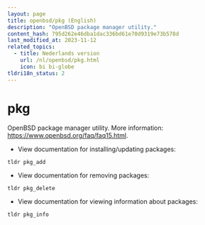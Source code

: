 ```yaml
---
layout: page
title: openbsd/pkg (English)
description: "OpenBSD package manager utility."
content_hash: 795d262e46dba1dac336bd61e70d9319e73b578d
last_modified_at: 2023-11-12
related_topics:
  - title: Nederlands version
    url: /nl/openbsd/pkg.html
    icon: bi bi-globe
tldri18n_status: 2
---
```

# pkg

OpenBSD package manager utility.
More information: <https://www.openbsd.org/faq/faq15.html>.

- View documentation for installing/updating packages:

`tldr pkg_add`

- View documentation for removing packages:

`tldr pkg_delete`

- View documentation for viewing information about packages:

`tldr pkg_info`
